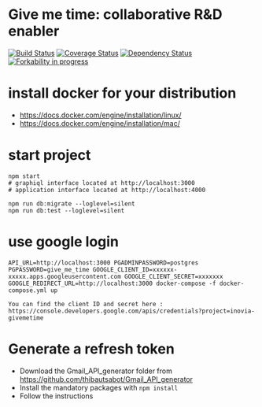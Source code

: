 # Give me time: collaborative R&D enabler

[![Build Status](https://travis-ci.org/prevostc/givemetime.svg?branch=master)](https://travis-ci.org/prevostc/givemetime)
[![Coverage Status](https://coveralls.io/repos/github/prevostc/givemetime/badge.svg?branch=master)](https://coveralls.io/github/prevostc/givemetime?branch=master)
[![Dependency Status](https://www.versioneye.com/user/projects/576040de4931050040054918/badge.svg?style=flat)](https://www.versioneye.com/user/projects/576040de4931050040054918)
[![Forkability in progress](https://img.shields.io/badge/forkable-73%-blue.svg)](https://basicallydan.github.io/forkability/?u=prevostc&r=givemetime&l=nodejs)

# install docker for your distribution

- https://docs.docker.com/engine/installation/linux/
- https://docs.docker.com/engine/installation/mac/

# start project

    npm start
    # graphiql interface located at http://localhost:3000
    # application interface located at http://localhost:4000

    npm run db:migrate --loglevel=silent
    npm run db:test --loglevel=silent

# use google login

    API_URL=http://localhost:3000 PGADMINPASSWORD=postgres PGPASSWORD=give_me_time GOOGLE_CLIENT_ID=xxxxxx-xxxxx.apps.googleusercontent.com GOOGLE_CLIENT_SECRET=xxxxxxx GOOGLE_REDIRECT_URL=http://localhost:3000 docker-compose -f docker-compose.yml up

    You can find the client ID and secret here : https://console.developers.google.com/apis/credentials?project=inovia-givemetime

# Generate a refresh token

   - Download the Gmail_API_generator folder from https://github.com/thibautsabot/Gmail_API_generator
   - Install the mandatory packages with `npm install`
   - Follow the instructions
